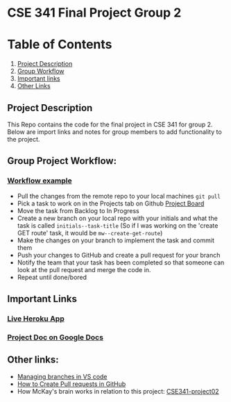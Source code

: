 # CSE 341 Final Project Group 2

# Table of Contents
1. [Project Description](#project-description)
2. [Group Workflow](#group-project-workflow)
3. [Important links](#important-links)
4. [Other Links](#other-links)


## Project Description
This Repo contains the code for the final project in CSE 341 for group 2. Below are import links and notes for group members to add functionality to the project.


<!-- <a name="headers"> -->
## Group Project Workflow:
### [Workflow example](https://www.youtube.com/watch?v=jhtbhSpV5YA)
- Pull the changes from the remote repo to your local machines `git pull`
- Pick a task to work on in the Projects tab on Github [Project Board](https://github.com/users/Wmsmckay/projects/2/views/1)
- Move the task from Backlog to In Progress 
- Create a new branch on your local repo with your initials and what the task is called `initials--task-title` (So if I was working on the 'create GET route' task, it would be `mw--create-get-route`)
- Make the changes on your branch to implement the task and commit them
- Push your changes to GitHub and create a pull request for your branch
- Notify the team that your task has been completed so that someone can look at the pull request and merge the code in.
- Repeat until done/bored



## Important Links
### [Live Heroku App](https://cse-341-final-project.herokuapp.com/)
### [Project Doc on Google Docs](https://docs.google.com/document/d/1dxG1FkaWK3DaMbvSzeLJHE3rwujTk2B4IzB7fTnAzxY/edit#)


## Other links:
- [Managing branches in VS code](https://www.youtube.com/watch?v=X9-iaXfKY5g)
- [How to Create Pull requests in GitHub](https://www.youtube.com/watch?v=npnfDwmHKhY)
- How McKay's brain works in relation to this project: [CSE341-project02](https://github.com/Wmsmckay/cse341-project02)
